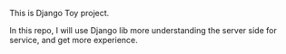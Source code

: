 This is Django Toy project.

In this repo, I will use Django lib more understanding the server side for service, and get more experience.